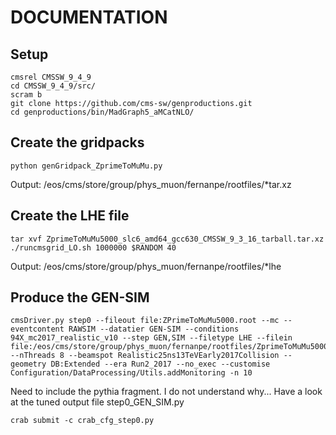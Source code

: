 DOCUMENTATION
=========================

Setup
--------------
```
cmsrel CMSSW_9_4_9
cd CMSSW_9_4_9/src/
scram b
git clone https://github.com/cms-sw/genproductions.git
cd genproductions/bin/MadGraph5_aMCatNLO/
```

Create the gridpacks
--------------
```
python genGridpack_ZprimeToMuMu.py
```
Output: /eos/cms/store/group/phys_muon/fernanpe/rootfiles/*tar.xz

Create the LHE file
--------------
```
tar xvf ZprimeToMuMu5000_slc6_amd64_gcc630_CMSSW_9_3_16_tarball.tar.xz
./runcmsgrid_LO.sh 1000000 $RANDOM 40
```
Output: /eos/cms/store/group/phys_muon/fernanpe/rootfiles/*lhe

Produce the GEN-SIM
--------------
```
cmsDriver.py step0 --fileout file:ZPrimeToMuMu5000.root --mc --eventcontent RAWSIM --datatier GEN-SIM --conditions 94X_mc2017_realistic_v10 --step GEN,SIM --filetype LHE --filein file:/eos/cms/store/group/phys_muon/fernanpe/rootfiles/ZprimeToMuMu5000.lhe --nThreads 8 --beamspot Realistic25ns13TeVEarly2017Collision --geometry DB:Extended --era Run2_2017 --no_exec --customise Configuration/DataProcessing/Utils.addMonitoring -n 10
```
Need to include the pythia fragment. I do not understand why... Have a look at the tuned output file step0_GEN_SIM.py

```
crab submit -c crab_cfg_step0.py
```